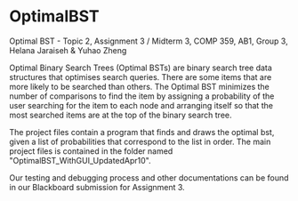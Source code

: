 # OptimalBST
Optimal BST - Topic 2, Assignment 3 / Midterm 3, COMP 359, AB1, Group 3, Helana Jaraiseh &amp; Yuhao Zheng

Optimal Binary Search Trees (Optimal BSTs) are binary search tree data structures that optimises search queries. 
There are some items that are more likely to be searched than others. The Optimal BST minimizes the number of comparisons to find the item 
by assigning a probability of the user searching for the item to each node and arranging itself so that the most searched items are at the top of the binary search tree.

The project files contain a program that finds and draws the optimal bst, given a list of probabilities that correspond to the list in order.
The main project files is contained in the folder named "OptimalBST_WithGUI_UpdatedApr10".

Our testing and debugging process and other documentations can be found in our Blackboard submission for Assignment 3.
